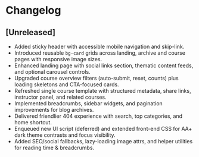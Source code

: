 # Changelog

## [Unreleased]
- Added sticky header with accessible mobile navigation and skip-link.
- Introduced reusable `bg-card` grids across landing, archive and course pages with responsive image sizes.
- Enhanced landing page with social links section, thematic content feeds, and optional carousel controls.
- Upgraded course overview filters (auto-submit, reset, counts) plus loading skeletons and CTA-focused cards.
- Refreshed single course template with structured metadata, share links, instructor panel, and related courses.
- Implemented breadcrumbs, sidebar widgets, and pagination improvements for blog archives.
- Delivered friendlier 404 experience with search, top categories, and home shortcut.
- Enqueued new UI script (deferred) and extended front-end CSS for AA+ dark theme contrasts and focus visibility.
- Added SEO/social fallbacks, lazy-loading image attrs, and helper utilities for reading time & breadcrumbs.
